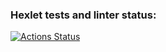### Hexlet tests and linter status:
[![Actions Status](https://github.com/maxtiish/java-project-61/workflows/hexlet-check/badge.svg)](https://github.com/maxtiish/java-project-61/actions)